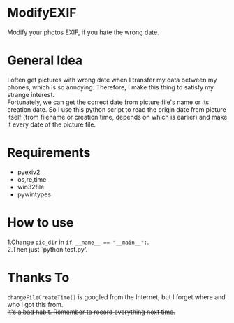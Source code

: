# ModifyEXIF
Modify your photos EXIF, if you hate the wrong date.

# General Idea
I often get pictures with wrong date when I transfer my data between my phones, which is so annoying. Therefore, I make this thing to satisfy my strange interest.  
Fortunately, we can get the correct date from picture file's name or its creation date. So I use this python script to read the origin date from picture itself (from filename or creation time, depends on which is earlier) and make it every date of the picture file.

# Requirements
+ pyexiv2  
+ os,re,time  
+ win32file  
+ pywintypes  

# How to use
1.Change `pic_dir` in `if __name__ == "__main__":`.  
2.Then just `python test.py'.

# Thanks To
`changeFileCreateTime()` is googled from the Internet, but I forget where and who I got this from.  
~~It's a bad habit. Remember to record everything next time.~~
